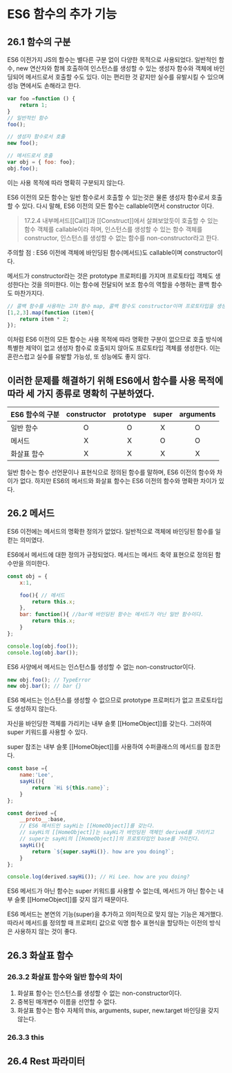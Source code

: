 # ES6 함수의 추가 기능
## 26.1 함수의 구분
ES6 이전가지 JS의 함수는 별다른 구분 없이 다양한 목적으로 사용되었다. 일반적인 함수, new 연산자와 함께 호출하여 인스턴스를 생성할 수 있는 생성자 함수와 객체에 바인딩되어 메서드로서 호출할 수도 있다. 이는 편리한 것 같지만 실수를 유발시킬 수 있으며 성능 면에서도 손해라고 한다.

```jsx
var foo =function () {
    return 1;
}
// 일반적인 함수
foo();

// 생성자 함수로서 호출
new foo(); 

// 메서드로서 호출
var obj = { foo: foo};
obj.foo();
```
이는 사용 목적에 따라 명확히 구분되지 않는다.

ES6 이전의 모든 함수는 일반 함수로서 호출할 수 있는것은 물론 생성자 함수로서 호출할 수 있다.
다시 말해, ES6 이전의 모든 함수는 callable이면서 constructor 이다.

>17.2.4 내부메서드[[Call]]과 [[Construct]]에서 살펴보았듯이 호출할 수 있는 함수 객체를 callable이라 하며, 인스턴스를 생성할 수 있는 함수 객체를 constructor, 인스턴스를 생성할 수 없는 함수를 non-constructor라고 한다.

주의할 점 : ES6 이전에 객체에 바인딩된 함수(메서드)도 callable이며 constructor이다.

메서드가 constructor라는 것은 prototype 프로퍼티를 가지며 프로토타입 객체도 생성한다는 것을 의미한다. 이는 함수에 전달되어 보조 함수의 역할을 수행하는 콜백 함수도 마찬가지다.
```jsx
// 콜백 함수를 사용하는 고차 함수 map, 콜백 함수도 constructor이며 프로토타입을 생성한다.
[1,2,3].map(function (item){
    return item * 2;
});
```
이처럼 ES6 이전의 모든 함수는 사용 목적에 따라 명확한 구분이 없으므로 호출 방식에 특별한 제약이 없고 생성자 함수로 호출되지 않아도 프로토타입 객체를 생성한다. 이는 혼란스럽고 실수를 유발할 가능성, 또 성능에도 좋지 않다.

이러한 문제를 해결하기 위해 ES6에서 함수를 사용 목적에 따라 세 가지 종류로 명확히 구분하였다.
---------
|ES6 함수의 구분|constructor|prototype|super|arguments|
|---|:---:|:-:|:-:|:-:|
일반 함수|O |O|X|O
메서드|X|X|O|O
화살표 함수|X|X|X|X

일반 함수는 함수 선언문이나 표현식으로 정의된 함수를 말하며, ES6 이전의 함수와 차이가 없다. 하지만 ES6의 메서드와 화살표 함수는 ES6 이전의 함수와 명확한 차이가 있다.

## 26.2 메서드
ES6 이전에는 메서드의 명확한 정의가 없었다. 일반적으로 객체에 바인딩된 함수를 일컫는 의미였다. 

ES6에서 메서드에 대한 정의가 규정되었다. 메서드는 메서드 축약 표현으로 정의된 함수만을 의미한다.

```jsx
const obj = {
    x:1,

    foo(){ // 메서드
        return this.x;
    },
    bar: function(){ //bar에 바인딩된 함수는 메서드가 아닌 일반 함수이다.
        return this.x;
    }
};

console.log(obj.foo());
console.log(obj.bar());
```
ES6 사양에서 메서드는 인스턴스틀 생성할 수 없는 non-constructor이다.

```jsx
new obj.foo(); // TypeError
new obj.bar(); // bar {}
```

ES6 메서드는 인스턴스를 생성할 수 없으므로 prototype 프로퍼티가 없고 프로토타입도 생성하지 않는다.

자신을 바인딩한 객체를 가리키는 내부 슬롯 [[HomeObject]]를 갖는다. 그러하여 super 키워드를 사용할 수 있다. 

super 참조는 내부 슬롯 [[HomeObject]]를 사용하여 수퍼클래스의 메서드를 참조한다.

```jsx
const base ={
    name:'Lee',
    sayHi(){
        return `Hi ${this.name}`;
    }
};

const derived ={
    __proto__:base,
    // ES6 메서드인 sayHi는 [[HomeObject]]를 갖는다.
    // sayHi의 [[HomeObject]]는 sayHi가 바인딩된 객체인 derived를 가리키고
    // super는 sayHi의 [[HomeObject]]의 프로토타입인 base를 가리킨다.
    sayHi(){
        return `${super.sayHi()}. how are you doing?`;
    }
};

console.log(derived.sayHi()); // Hi Lee. how are you doing?
```

ES6 메서드가 아닌 함수는 super 키워드를 사용할 수 없는데, 메서드가 아닌 함수는 내부 슬롯 [[HomeObject]]를 갖지 않기 때문이다.

ES6 메서드는 본연의 기능(super)을 추가하고 의미적으로 맞지 않는 기능은 제거했다. 따라서 메서드를 정의할 때 프로퍼티 값으로 익명 함수 표현식을 할당하는 이전의 방식은 사용하지 않는 것이 좋다.

## 26.3 화살표 함수
### 26.3.2 화살표 함수와 일반 함수의 차이
1. 화살표 함수는 인스턴스를 생성할 수 없는 non-constructor이다.
2. 중복된 매개변수 이름을 선언할 수 없다.
3. 화살표 함수는 함수 자체의 this, arguments, super, new.target 바인딩을 갖지 않는다.
### 26.3.3 this

## 26.4 Rest 파라미터